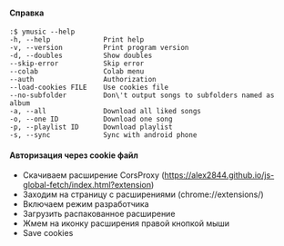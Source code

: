 #### Справка
```
:$ ymusic --help
-h, --help             Print help
-v, --version          Print program version
-d, --doubles          Show doubles
--skip-error           Skip error
--colab                Colab menu
--auth                 Authorization
--load-cookies FILE    Use cookies file
--no-subfolder         Don\'t output songs to subfolders named as album
-a, --all              Download all liked songs
-o, --one ID           Download one song
-p, --playlist ID      Download playlist
-s, --sync             Sync with android phone
```

#### Авторизация через cookie файл
- Скачиваем расширение CorsProxy (https://alex2844.github.io/js-global-fetch/index.html?extension)
- Заходим на страницу с расширениями (chrome://extensions/)
- Включаем режим разработчика
- Загрузить распакованное расширение
- Жмем на иконку расширения правой кнопкой мыши
- Save cookies
